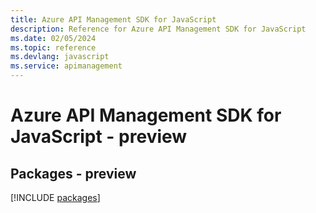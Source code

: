 ```yaml
---
title: Azure API Management SDK for JavaScript
description: Reference for Azure API Management SDK for JavaScript
ms.date: 02/05/2024
ms.topic: reference
ms.devlang: javascript
ms.service: apimanagement
---
```

# Azure API Management SDK for JavaScript - preview
## Packages - preview
[!INCLUDE [packages](api-management-index.md)]